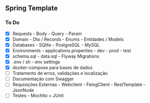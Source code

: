 ## Spring Template

### To Do
- [x] Requests - Body - Query - Param
- [x] Domain - Dto / Records - Enums - Entidades / Models
- [x] Databases - SQlite - PostgreSQL - MySQL
- [x] Environments - applications.properties - dev - prod - test
- [x] schema.sql - data.sql - Flyway Migrations
- [x] .env / sh - env settings
- [x] docker-compose para bases de dados
- [ ] Tratamento de erros, validações e localização
- [ ] Documentação com Swagger
- [ ] Requisições Externas - Webclient - FeingClient - RestTemplate - JsonNode
- [ ] Testes - Mochito + JUnit

